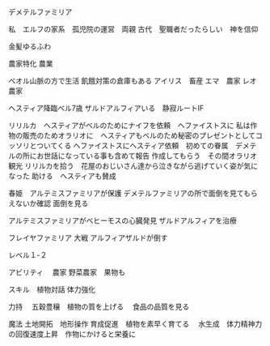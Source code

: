 デメテルファミリア

私　エルフの家系　孤児院の運営　両親
古代　聖職者だったらしい　神を信仰　

金髪ゆるふわ


農家特化
農業


ベオル山脈の方で生活
飢餓対策の倉庫もある
アイリス　畜産
エマ　農家
レオ　農家

ヘスティア降臨ベル7歳
ザルドアルフィアいる　静寂ルートIF

リリルカ　ヘスティアがベルのためにナイフを依頼　ヘファイストスに
私は作物の販売のためオラリオに　ヘスティアもベルのため秘密のプレゼントとしてコッソリとついてくる
ヘファイストスにヘスティア依頼　初めての眷属　デメテルの所にお世話になっている事も含めて報告
作成してもらう　その間オラリオ観光
リリルカを拾う　花屋のおじいさん達から泣きながら逃げていく姿が気になった
助ける　ヘスティアも賛成


春姫　アルテミスファミリアが保護
デメテルファミリアの所で面倒を見てもらえないか確認
面倒を見る


アルテミスファミリアがベヒーモスの心臓発見
ザルドアルフィアを治療







フレイヤファミリア
大戦
アルフィアザルドが倒す




レベル１-２



アビリティ　
農家
野菜農家　果物も


スキル　植物対話
体力強化

力持　
五穀豊穣　植物の質を上げる
　食品の品質を見る



魔法
土地開拓　地形操作
育成促進　植物を素早く育てる　
水生成　体力精神力の回復速度上昇　作物にかけると栄養に






